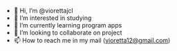 - 👋 Hi, I’m @viorettajcl
- 👀 I’m interested in studying
- 🌱 I’m currently learning program apps
- 💞️ I’m looking to collaborate on project
- 📫 How to reach me in my mail (vioretta12@gmail.com)

<!---
viorettajcl/viorettajcl is a ✨ special ✨ repository because its `README.md` (this file) appears on your GitHub profile.
You can click the Preview link to take a look at your changes.
--->
